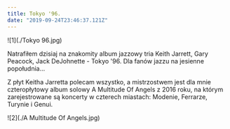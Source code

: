 ```yaml
---
title: Tokyo '96.
date: "2019-09-24T23:46:37.121Z"
---
```


![1](./Tokyo 96.jpg)
<p class='justify'>
Natrafiłem dzisiaj na znakomity album jazzowy tria Keith Jarrett, Gary Peacock, Jack DeJohnette - Tokyo '96. Dla fanów jazzu na jesienne popołudnia...
</p>
<p class='justify'>
Z płyt Keitha Jarretta polecam wszystko, a mistrzostwem jest dla mnie czteropłytowy album solowy A Multitude Of Angels z 2016 roku, na którym zarejestrowane są koncerty w czterech miastach: Modenie, Ferrarze, Turynie i Genui.
</p>

![2](./A Multitude Of Angels.jpg)
